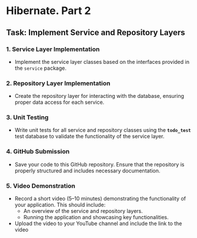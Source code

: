 # Hibernate. Part 2
## Task: Implement Service and Repository Layers

### 1. Service Layer Implementation
- Implement the service layer classes based on the interfaces provided in the `service` package.

### 2. Repository Layer Implementation
- Create the repository layer for interacting with the database, ensuring proper data access for each service.

### 3. Unit Testing
- Write unit tests for all service and repository classes using the **`todo_test`** test database to validate the functionality of the service layer.

### 4. GitHub Submission
- Save your code to this GitHub repository. Ensure that the repository is properly structured and includes necessary documentation.

### 5. Video Demonstration
- Record a short video (5–10 minutes) demonstrating the functionality of your application. This should include:
    - An overview of the service and repository layers.
    - Running the application and showcasing key functionalities.
- Upload the video to your YouTube channel and include the link to the video
